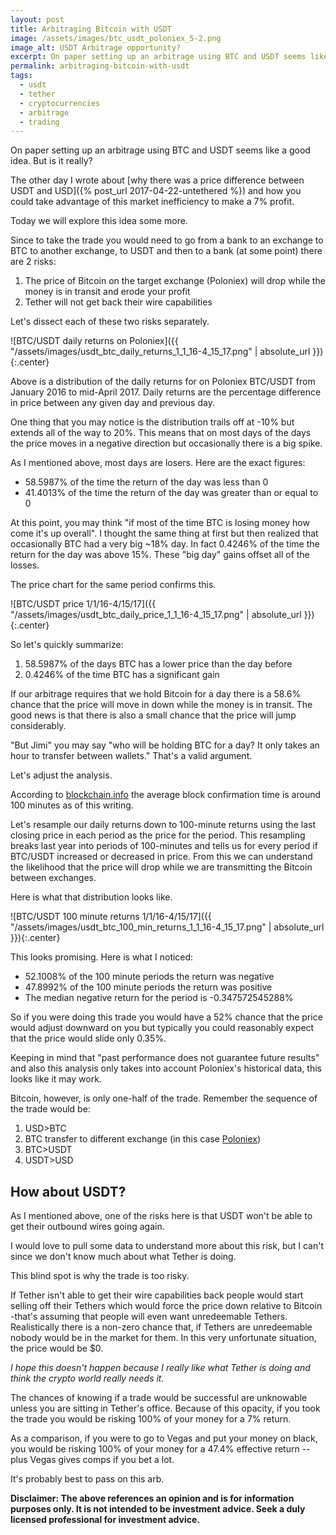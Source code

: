 ```yaml
---
layout: post
title: Arbitraging Bitcoin with USDT
image: /assets/images/btc_usdt_poloniex_5-2.png
image_alt: USDT Arbitrage opportunity?
excerpt: On paper setting up an arbitrage using BTC and USDT seems like a good idea. But is it really?
permalink: arbitraging-bitcoin-with-usdt
tags:
  - usdt
  - tether
  - cryptocurrencies
  - arbitrage
  - trading
---
```


On paper setting up an arbitrage using BTC and USDT seems like a good idea. But is it really?

The other day I wrote about [why there was a price difference between USDT and USD]({% post_url 2017-04-22-untethered %}) and how you could take advantage of this market inefficiency to make a 7% profit.

Today we will explore this idea some more.

Since to take the trade you would need to go from a bank to an exchange to BTC to another exchange, to USDT and then to a bank (at some point) there are 2 risks:
1. The price of Bitcoin on the target exchange (Poloniex) will drop while the money is in transit and erode your profit
2. Tether will not get back their wire capabilities

Let's dissect each of these two risks separately.

![BTC/USDT daily returns on Poloniex]({{ "/assets/images/usdt_btc_daily_returns_1_1_16-4_15_17.png" | absolute_url }}){:.center}

Above is a distribution of the daily returns for on Poloniex BTC/USDT from January 2016 to mid-April 2017. Daily returns are the percentage difference in price between any given day and previous day.

One thing that you may notice is the distribution trails off at -10% but extends all of the way to 20%. This means that on most days of the days the price moves in a negative direction but occasionally there is a big spike.

As I mentioned above, most days are losers. Here are the exact figures:
- 58.5987% of the time the return of the day was less than 0
- 41.4013% of the time the return of the day was greater than or equal to 0

At this point, you may think "if most of the time BTC is losing money how come it's up overall". I thought the same thing at first but then realized that occasionally BTC had a very big ~18% day. In fact 0.4246% of the time the return for the day was above 15%. These "big day" gains offset all of the losses.

The price chart for the same period confirms this.

![BTC/USDT price 1/1/16-4/15/17]({{ "/assets/images/usdt_btc_daily_price_1_1_16-4_15_17.png" | absolute_url }}){:.center}

So let's quickly summarize:
1. 58.5987% of the days BTC has a lower price than the day before
2. 0.4246% of the time BTC has a significant gain

If our arbitrage requires that we hold Bitcoin for a day there is a 58.6% chance that the price will move in down while the money is in transit. The good news is that there is also a small chance that the price will jump considerably.

"But Jimi" you may say "who will be holding BTC for a day? It only takes an hour to transfer between wallets." That's a valid argument.

Let's adjust the analysis.

According to [blockchain.info](https://blockchain.info/charts/avg-confirmation-time?timespan=30days&daysAverageString=30) the average block confirmation time is around 100 minutes as of this writing.

Let's resample our daily returns down to 100-minute returns using the last closing price in each period as the price for the period. This resampling breaks last year into periods of 100-minutes and tells us for every period if BTC/USDT increased or decreased in price. From this we can understand the likelihood that the price will drop while we are transmitting the Bitcoin between exchanges.

Here is what that distribution looks like.

![BTC/USDT 100 minute returns 1/1/16-4/15/17]({{ "/assets/images/usdt_btc_100_min_returns_1_1_16-4_15_17.png" | absolute_url }}){:.center}

This looks promising. Here is what I noticed:
- 52.1008% of the 100 minute periods the return was negative
- 47.8992% of the 100 minute periods the return was positive
- The median negative return for the period is -0.347572545288%

So if you were doing this trade you would have a 52% chance that the price would adjust downward on you but typically you could reasonably expect that the price would slide only 0.35%.

Keeping in mind that "past performance does not guarantee future results" and also this analysis only takes into account Poloniex's historical data, this looks like it may work.

Bitcoin, however, is only one-half of the trade. Remember the sequence of the trade would be:
1. USD>BTC
2. BTC transfer to different exchange (in this case [Poloniex](https://www.poloniex.com))
3. BTC>USDT
4. USDT>USD

## How about USDT?
As I mentioned above, one of the risks here is that USDT won't be able to get their outbound wires going again.

I would love to pull some data to understand more about this risk, but I can't since we don't know much about what Tether is doing.

This blind spot is why the trade is too risky.

If Tether isn't able to get their wire capabilities back people would start selling off their Tethers which would force the price down relative to Bitcoin -that's assuming that people will even want unredeemable Tethers. Realistically there is a non-zero chance that, if Tethers are unredeemable nobody would be in the market for them. In this very unfortunate situation, the price would be $0.

*I hope this doesn't happen because I really like what Tether is doing and think the crypto world really needs it.*

The chances of knowing if a trade would be successful are unknowable unless you are sitting in Tether's office. Because of this opacity, if you took the trade you would be risking 100% of your money for a 7% return.

As a comparison, if you were to go to Vegas and put your money on black, you would be risking 100% of your money for a 47.4% effective return --plus Vegas gives comps if you bet a lot.

It's probably best to pass on this arb.

**Disclaimer: The above references an opinion and is for information purposes only. It is not intended to be investment advice. Seek a duly licensed professional for investment advice.**
